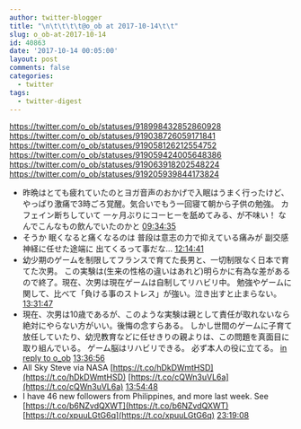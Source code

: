 ```yaml
---
author: twitter-blogger
title: "\n\t\t\t\t@o_ob at 2017-10-14\t\t"
slug: o_ob-at-2017-10-14
id: 40863
date: '2017-10-14 00:05:00'
layout: post
comments: false
categories:
  - twitter
tags:
  - twitter-digest
---
```


https://twitter.com/o_ob/statuses/918998432852860928 https://twitter.com/o_ob/statuses/919038726059171841 https://twitter.com/o_ob/statuses/919058126212554752 https://twitter.com/o_ob/statuses/919059424005648386 https://twitter.com/o_ob/statuses/919063918202548224 https://twitter.com/o_ob/statuses/919205939844173824  

*   昨晩はとても疲れていたのとヨガ音声のおかげで入眠はうまく行ったけど、やっぱり激痛で3時ごろ覚醒。気合いでもう一回寝て朝から子供の勉強。 カフェイン断ちしていて 一ヶ月ぶりにコーヒーを舐めてみる、が不味い！ なんでこんなもの飲んでいたのかと [09:34:35](https://twitter.com/o_ob/statuses/918998432852860928)
*   そうか 眠くなると痛くなるのは 普段は意志の力で抑えている痛みが 副交感神経に任せた途端に 出てくるって事だな... [12:14:41](https://twitter.com/o_ob/statuses/919038726059171841)
*   幼少期のゲームを制限してフランスで育てた長男と、一切制限なく日本で育てた次男。 この実験は(生来の性格の違いはあれど)明らかに有為な差があるので終了。現在、次男は現在ゲームは自制してリハビリ中。 勉強やゲームに関して、比べて「負ける事のストレス」が強い。泣き出すと止まらない。 [13:31:47](https://twitter.com/o_ob/statuses/919058126212554752)
*   現在、次男は10歳であるが、このような実験は親として責任が取れないなら絶対にやらない方がいい。後悔の念すらある。 しかし世間のゲームに子育て放任していたり、幼児教育などに任せきりの親よりは、この問題を真面目に取り組んでいる。 ゲーム脳はリハビリできる。 必ず本人の役に立てる。 [in reply to o_ob](https://twitter.com/o_ob/statuses/919058126212554752) [13:36:56](https://twitter.com/o_ob/statuses/919059424005648386)
*   All Sky Steve via NASA [https://t.co/hDkDWmtHSD](https://t.co/hDkDWmtHSD) [https://t.co/cQWn3uVL6a](https://t.co/cQWn3uVL6a) [13:54:48](https://twitter.com/o_ob/statuses/919063918202548224)
*   I have 46 new followers from Philippines, and more last week. See [https://t.co/b6NZvdQXWT](https://t.co/b6NZvdQXWT) [https://t.co/xpuuLGtG6q](https://t.co/xpuuLGtG6q) [23:19:08](https://twitter.com/o_ob/statuses/919205939844173824)